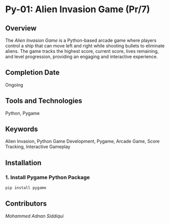 # Py-01: Alien Invasion Game (Pr/7)

## Overview  
The *Alien Invasion Game* is a Python-based arcade game where players control a ship that can move left and right while shooting bullets to eliminate aliens. The game tracks the highest score, current score, lives remaining, and level progression, providing an engaging and interactive experience.  

## Completion Date  
Ongoing  

## Tools and Technologies  
Python, Pygame  

## Keywords  
Alien Invasion, Python Game Development, Pygame, Arcade Game, Score Tracking, Interactive Gameplay  

## Installation
### 1. Install Pygame Python Package

```bash
pip install pygame
```

## Contributors
*Mohammed Adnan Siddiqui*
